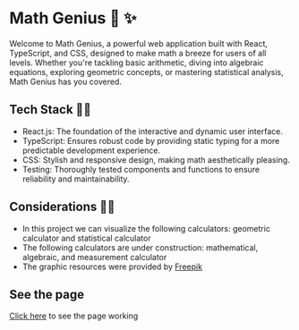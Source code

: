 # Math Genius :1234: :sparkles:

Welcome to Math Genius, a powerful web application built with React, TypeScript, and CSS, designed to make math a breeze for users of all levels. Whether you're tackling basic arithmetic, diving into algebraic equations, exploring geometric concepts, or mastering statistical analysis, Math Genius has you covered.

##  Tech Stack :woman_technologist:

- React.js: The foundation of the interactive and dynamic user interface.
- TypeScript: Ensures robust code by providing static typing for a more predictable development experience.
- CSS: Stylish and responsive design, making math aesthetically pleasing.
- Testing: Thoroughly tested components and functions to ensure reliability and maintainability.

## Considerations :woman_teacher:

*  In this project we can visualize the following calculators: geometric calculator and statistical calculator
*  The following calculators are under construction:  mathematical, algebraic, and measurement calculator
*  The graphic resources were provided by [Freepik](https://www.freepik.com/)

## See the page 
[Click here](https://mathgenius-daniela.netlify.app/) to see the page working

